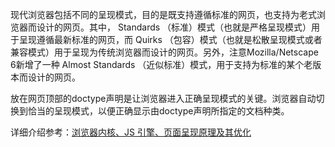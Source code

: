 现代浏览器包括不同的呈现模式，目的是既支持遵循标准的网页，也支持为老式浏览器而设计的网页。其中， Standards （标准）模式（也就是严格呈现模式）用于呈现遵循最新标准的网页，而 Quirks （包容）模式（也就是松散呈现模式或者兼容模式）用于呈现为传统浏览器而设计的网页。另外，注意Mozilla/Netscape 6新增了一种 Almost Standards （近似标准）模式，用于支持为标准的某个老版本而设计的网页。

放在网页顶部的doctype声明是让浏览器进入正确呈现模式的关键。浏览器自动切换到恰当的呈现模式，以便正确显示由doctype声明所指定的文档种类。

详细介绍参考：[浏览器内核、JS 引擎、页面呈现原理及其优化](https://www.zybuluo.com/yangfch3/note/671516)



